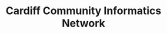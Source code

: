 ---
hackday: 09-cardiff
links:
  website: http://www.ccin.gn.apc.org
summary: (not presenting) Finding and graphically displaying time series data for
  a range of health indicators to show trends for the health of people in Cardiff
  - as a base for a discussion about action planning.  Makes use of the Semantic Mediawiki
  platform. Next step - to dynamically link the wiki to the external datastores and
  give users an interactive interface
team:
- Paul Byers
- Matt D
- '@cdfcinet'
- '@YasmineBoudiaf'
title: Cardiff Community Informatics Network
---